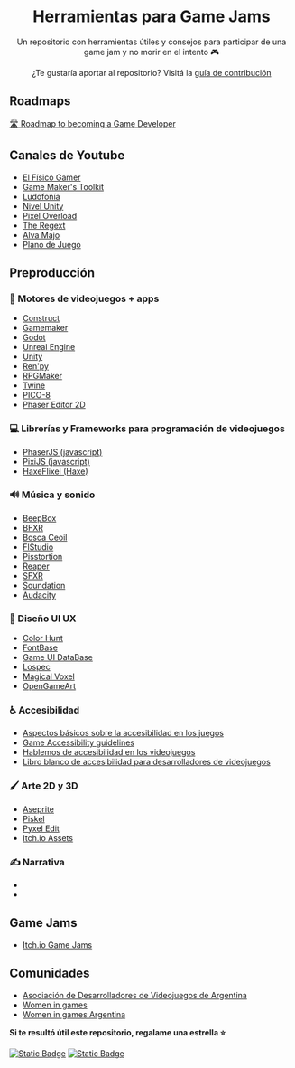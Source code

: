 <h1 align="center"> Herramientas para Game Jams</h1>
<p align="center"> Un repositorio con herramientas útiles y consejos para participar de una game jam y no morir en el intento 🎮</p>
<p align="center"> ¿Te gustaría aportar al repositorio? Visitá la <a href="CONTRIBUTING.md">guía de contribución</a> </p>

## Roadmaps

[🛣️ Roadmap to becoming a Game Developer](https://roadmap.sh/game-developer)

## Canales de Youtube

- [El Físico Gamer](https://www.youtube.com/@ElFisicoGamer)
- [Game Maker's Toolkit](https://www.youtube.com/@GMTK)
- [Ludofonía](https://www.youtube.com/@Ludofonia)
- [Nivel Unity](https://www.youtube.com/@nivelunity)
- [Pixel Overload](https://www.youtube.com/@PixelOverloadChannel)
- [The Regext](https://www.youtube.com/@TheRegext/videos)
- [Alva Majo](https://www.youtube.com/@AlvaMajo)
- [Plano de Juego](https://www.youtube.com/@PlanoDeJuego)

## Preproducción

### 🔧 Motores de videojuegos + apps
- [Construct](https://www.construct.net/)
- [Gamemaker](https://gamemaker.io/es)
- [Godot](https://godotengine.org/)
- [Unreal Engine](https://www.unrealengine.com/)
- [Unity](https://unity.com/)
- [Ren'py](https://www.renpy.org/)
- [RPGMaker](https://www.rpgmakerweb.com/)
- [Twine](https://twinery.org/)
- [PICO-8](https://www.lexaloffle.com/pico-8.php)
- [Phaser Editor 2D](https://phasereditor2d.com/)

### 💻 Librerías y Frameworks para programación de videojuegos
- [PhaserJS (javascript)](https://phaser.io/)
- [PixiJS (javascript)](https://pixijs.com/)
- [HaxeFlixel (Haxe)](https://haxeflixel.com/)

### 🔊 Música y sonido

- [BeepBox](https://www.beepbox.co/)
- [BFXR](https://www.bfxr.net/)
- [Bosca Ceoil](https://boscaceoil.net/)
- [FlStudio](https://www.image-line.com/)
- [Pisstortion](https://vst.unplug.red/pisstortion)
- [Reaper](https://drive.google.com/drive/folders/11azXlwChfFwj7UcReWnmI_KYhnB5RbFt?usp=drive_link)
- [SFXR](https://sfxr.me/)
- [Soundation](https://soundation.com/)
- [Audacity](https://audacity.es/)

### 🎨 Diseño UI UX
- [Color Hunt](https://colorhunt.co/)
- [FontBase](https://fontba.se/)
- [Game UI DataBase](https://gameuidatabase.com/index.php)
- [Lospec](https://lospec.com/)
- [Magical Voxel](https://ephtracy.github.io/)
- [OpenGameArt](https://opengameart.org/)

### ♿️ Accesibilidad
- [Aspectos básicos sobre la accesibilidad en los juegos](https://learn.microsoft.com/es-es/training/paths/gaming-accessibility-fundamentals/)
- [Game Accessibility guidelines](https://gameaccessibilityguidelines.com/)
- [Hablemos de accesibilidad en los videojuegos](https://pressover.news/articulos/hablemos-de-accesibilidad-en-los-videojuegos/)
- [Libro blanco de accesibilidad para desarrolladores de videojuegos](https://biblioteca.fundaciononce.es/publicaciones/colecciones-propias/coleccion-accesibilidad/libro-blanco-de-accesibilidad-para)

### 🖌️ Arte 2D y 3D
- [Aseprite](https://www.aseprite.org/)
- [Piskel](https://www.piskelapp.com/)
- [Pyxel Edit](https://pyxeledit.com/)
- [Itch.io Assets](https://itch.io/game-assets/free)


### ✍️ Narrativa
- 
-

## Game Jams 
- [Itch.io Game Jams](https://itch.io/jams)


## Comunidades

- [Asociación de Desarrolladores de Videojuegos de Argentina](https://adva.vg/)
- [Women in games](https://www.womeningames.org/)
- [Women in games Argentina](https://www.womeningamesar.com/)

**Si te resultó útil este repositorio, regalame una estrella ⭐**

<a href="https://cafecito.app/natayafs"> <img alt="Static Badge" src="https://img.shields.io/badge/cafecito-purple?style=social&logo=buy%20me%20a%20coffee&link=https%3A%2F%2Fcafecito.app%2Fnatayafs"></a> <a href="https://www.buymeacoffee.com/natayafs"> <img alt="Static Badge" src="https://img.shields.io/badge/buy_me_a_coffee-purple?style=social&logo=buy%20me%20a%20coffee&link=https%3A%2F%2Fwww.buymeacoffee.com%2Fnatayafs"></a>
